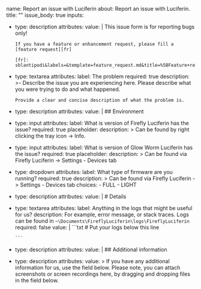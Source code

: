 name: Report an issue with Luciferin
about: Report an issue with Luciferin.
title: ""
issue_body: true
inputs:
  - type: description
    attributes:
      value: |
        This issue form is for reporting bugs only!

        If you have a feature or enhancement request, please fill a [feature request][fr]

        [fr]: sblantipodi&labels=&template=feature_request.md&title=%5BFeature+request%5D
  - type: textarea
    attributes:
      label: The problem
      required: true
      description: >-
        Describe the issue you are experiencing here. Please describe what you were trying to do and what happened.

        Provide a clear and concise description of what the problem is.
  - type: description
    attributes:
      value: |
        ## Environment
  - type: input
    attributes:
      label: What is version of Firefly Luciferin has the issue?
      required: true
      placeholder: 
      description: >
        Can be found by right clicking the tray icon -> Info.
  - type: input
    attributes:
      label: What is version of Glow Worm Luciferin has the issue?
      required: true
      placeholder: 
      description: >
        Can be found via Firefly Luciferin -> Settings - Devices tab
  - type: dropdown
    attributes:
      label: What type of firmware are you running?
      required: true
      description: >
        Can be found via Firefly Luciferin -> Settings - Devices tab
      choices:
        - FULL
        - LIGHT
  - type: description
    attributes:
      value: |
        # Details
  - type: textarea
    attributes:
      label: Anything in the logs that might be useful for us?
      description: For example, error message, or stack traces. Logs can be found in `~\Documents\FireflyLuciferin\logs\FireflyLuciferin`
      required: false
      value: |
        ```txt
        # Put your logs below this line

        ```
  - type: description
    attributes:
      value: |
        ## Additional information
  - type: description
    attributes:
      value: >
        If you have any additional information for us, use the field below.
        Please note, you can attach screenshots or screen recordings here, by
        dragging and dropping files in the field below. 
